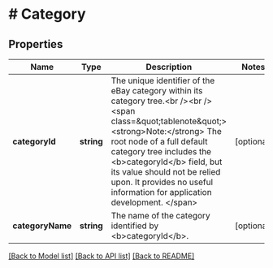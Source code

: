 # # Category

## Properties

Name | Type | Description | Notes
------------ | ------------- | ------------- | -------------
**categoryId** | **string** | The unique identifier of the eBay category within its category tree.&lt;br /&gt;&lt;br /&gt;&lt;span class&#x3D;\&quot;tablenote\&quot;&gt; &lt;strong&gt;Note:&lt;/strong&gt; The root node of a full default category tree includes the &lt;b&gt;categoryId&lt;/b&gt; field, but its value should not be relied upon. It provides no useful information for application development. &lt;/span&gt; | [optional]
**categoryName** | **string** | The name of the category identified by &lt;b&gt;categoryId&lt;/b&gt;. | [optional]

[[Back to Model list]](../../README.md#models) [[Back to API list]](../../README.md#endpoints) [[Back to README]](../../README.md)

